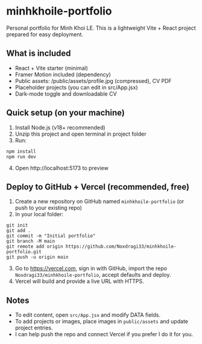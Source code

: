 # minhkhoile-portfolio

Personal portfolio for Minh Khoi LE. This is a lightweight Vite + React project prepared for easy deployment.

## What is included
- React + Vite starter (minimal)
- Framer Motion included (dependency)
- Public assets: /public/assets/profile.jpg (compressed), CV PDF
- Placeholder projects (you can edit in src/App.jsx)
- Dark-mode toggle and downloadable CV

## Quick setup (on your machine)
1. Install Node.js (v18+ recommended)
2. Unzip this project and open terminal in project folder
3. Run:
```
npm install
npm run dev
```
4. Open http://localhost:5173 to preview

## Deploy to GitHub + Vercel (recommended, free)
1. Create a new repository on GitHub named `minhkhoile-portfolio` (or push to your existing repo)
2. In your local folder:
```
git init
git add .
git commit -m "Initial portfolio"
git branch -M main
git remote add origin https://github.com/Noxdragi33/minhkhoile-portfolio.git
git push -u origin main
```
3. Go to https://vercel.com, sign in with GitHub, import the repo `Noxdragi33/minhkhoile-portfolio`, accept defaults and deploy.
4. Vercel will build and provide a live URL with HTTPS.

## Notes
- To edit content, open `src/App.jsx` and modify DATA fields.
- To add projects or images, place images in `public/assets` and update project entries.
- I can help push the repo and connect Vercel if you prefer I do it for you.

